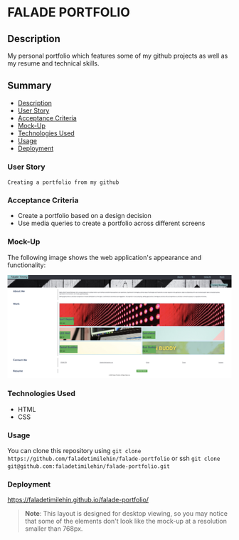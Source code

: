 # FALADE PORTFOLIO

## Description

My personal portfolio which features some of my github projects as well as my resume and technical skills.

## Summary

- [Description](#description)
- [User Story](#user-story)
- [Acceptance Criteria](#acceptance-criteria)
- [Mock-Up](#mock-up)
- [Technologies Used](#technologies-used)
- [Usage](#usage)
- [Deployment](#deployment)

### User Story

```
Creating a portfolio from my github
```

### Acceptance Criteria

- Create a portfolio based on a design decision
- Use media queries to create a portfolio across different screens

### Mock-Up

The following image shows the web application's appearance and functionality:

![The Horiseon webpage includes a navigation bar, a header image, and cards with text and images at the bottom of the page.](assets/images/ssssss.png)

### Technologies Used

- HTML
- CSS

### Usage

You can clone this repository using `git clone https://github.com/faladetimilehin/falade-portfolio` or ssh `git clone git@github.com:faladetimilehin/falade-portfolio.git`

### Deployment

https://faladetimilehin.github.io/falade-portfolio/

> **Note**: This layout is designed for desktop viewing, so you may notice that some of the elements don't look like the mock-up at a resolution smaller than 768px.
